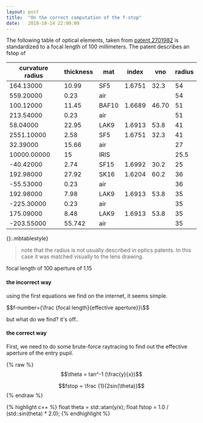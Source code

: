 ```yaml
---
layout: post
title:  "On the correct computation of the f-stop"
date:   2018-10-14 22:00:00
---
```


The following table of optical elements, taken from [patent 2701982](https://patentimages.storage.googleapis.com/2f/75/dd/b76ccb73bc0f44/US2701982.pdf) is standardized to a focal length of 100 millimeters. The patent describes an fstop of

| curvature radius 	| thickness 	| mat   	| index  	| vno   	| radius   	|
|-------------	|-----------	|-------	|--------	|-------	|------	|
| 164.13000   	| 10.99     	| SF5   	| 1.6751 	| 32.3  	| 54   	|
| 559.20000   	| 0.23      	| air   	|        	|       	| 54   	|
| 100.12000   	| 11.45     	| BAF10 	| 1.6689 	| 46.70 	| 51   	|
| 213.54000   	| 0.23      	| air   	|        	|       	| 51   	|
| 58.04000    	| 22.95     	| LAK9  	| 1.6913 	| 53.8  	| 41   	|
| 2551.10000  	| 2.58      	| SF5   	| 1.6751 	| 32.3  	| 41   	|
| 32.39000    	| 15.66     	| air   	|        	|       	| 27   	|
| 10000.00000 	| 15        	| IRIS  	|        	|       	| 25.5 	|
| -40.42000   	| 2.74      	| SF15  	| 1.6992 	| 30.2  	| 25   	|
| 192.98000   	| 27.92     	| SK16  	| 1.6204 	| 60.2  	| 36   	|
| -55.53000   	| 0.23      	| air   	|        	|       	| 36   	|
| 192.98000   	| 7.98      	| LAK9  	| 1.6913 	| 53.8  	| 35   	|
| -225.30000  	| 0.23      	| air   	|        	|       	| 35   	|
| 175.09000   	| 8.48      	| LAK9  	| 1.6913 	| 53.8  	| 35   	|
| -203.55000  	| 55.742    	| air   	|        	|       	| 35   	|
{}:.mbtablestyle}
> note that the radius is not usually described in optics patents. In this case it was matched visually to the lens drawing. 

focal length of 100
aperture of 1.15

#### the incorrect way

using the first equations we find on the internet, it seems simple.

$$f-number={\frac {focal length}{effective aperture}}\$$

but what do we find? it's off..


#### the correct way

First, we need to do some brute-force raytracing to find out the effective aperture of the entry pupil.

{% raw %}
  $$\theta = tan^-1 (\frac{y}{x})$$

  $$fstop = \frac {1}{2sin(\theta)}$$
{% endraw %}

{% highlight c++ %}
  float theta = std::atan(y/x);
  float fstop = 1.0 / (std::sin(theta) * 2.0);
{% endhighlight %}
